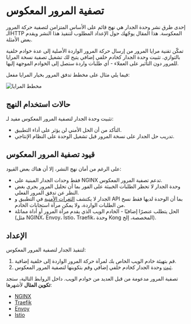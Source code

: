 # تصفية المرور المعكوس

إحدى طرق نشر وحدة الجدار هي نهج قائم على الأساس المتزامن لتصفية حركة المرور الـHTTP المعكوسة. هذا المقال يوجّهك حول الإعداد المطلوب لتنفيذ هذا النشر ويقدم بعض الأمثلة.

تمكّن تقنية مرايا المرور من إرسال حركة المرور الواردة الأصلية إلى عدة خوادم خلفية بالتوازي. تثبيت وحدة الجدار كخادم خلفي إضافي يتيح لك تشغيل تصفية نسخة المرايا للمرور دون التأثير على العملاء - أي طلبات واردة ستصل إلى الخوادم الموجهة إليها.

فيما يلي مثال على مخطط تدفق المرور بخيار المرايا مفعل:

![مخطط المرايا](../../../images/waf-installation/aws/terraform/wallarm-for-mirrored-traffic.png)

## حالات استخدام النهج 

تثبيت وحدة الجدار لتصفية المرور المعكوس مفيد لـ:

* التأكد من أن الحل الأمني لن يؤثر على أداء التطبيق.
* تدريب حل الجدار على نسخة المرور قبل تشغيل الوحدة على النظام الإنتاجي.

## قيود تصفية المرور المعكوس

على الرغم من أمان نهج النشر، إلا أن هناك بعض القيود:

* فقط وحدات الجدار المبنية على NGINX تدعم تصفية المرور المعكوس.
* وحدة الجدار لا تحظر الطلبات الخبيثة على الفور بما أن تحليل المرور يجري بغض النظر عن تدفق المرور الفعلي.
* الجدار لا يكتشف [الثغرات الأمنية](../../../about-wallarm/detecting-vulnerabilities.md) في التطبيق و API بما أن الوحدة لديها فقط نسخ من الطلبات الواردة، ولا يمكن مرآة استجابات الخادم.
* الحل يتطلب عنصرًا إضافيًا - الخادم الويب الذي يقدم مرآة المرور أو أداة مماثلة (مثل NGINX، Envoy، Istio، Traefik، وحدة Kong المخصصة، إلخ).

## الإعداد

لتنفيذ الجدار لتصفية المرور المعكوس:

1. قم بتهيئة خادم الويب الخاص بك لمرآة حركة المرور الواردة إلى خلفية إضافية.
1. [ثبت](../../../installation/supported-deployment-options.md) وحدة الجدار كخادم خلفي إضافي وقم بتكوينها لتصفية المرور المعكوس.

تصفية المرور مدعومة من قبل العديد من خوادم الويب. داخل الروابط التالية، ستجد **تكوين المثال** لأشهرها:

* [NGINX](nginx-example.md)
* [Traefik](traefik-example.md)
* [Envoy](envoy-example.md)
* [Istio](istio-example.md)